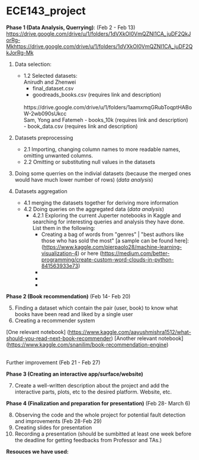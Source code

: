 # ECE143_project

**Phase 1 (Data Analysis, Querrying)**: (Feb 2 - Feb 13) <br>
https://drive.google.com/drive/u/1/folders/1dVXkOI0VmQZNI1CA_juDF2QkJorRg-Mkhttps://drive.google.com/drive/u/1/folders/1dVXkOI0VmQZNI1CA_juDF2QkJorRg-Mk
1. Data selection:
    - 1.2 Selected datasets:<br>
        Anirudh and Zhenwei<br>
        - final_dataset.csv <br>
        - goodreads_books.csv (requires link and description)<br>
        <br>
        https://drive.google.com/drive/u/1/folders/1aamxmqGRubToqptHABoW-2wb090sUkcc
        <br>
        Sam, Yong and Fatemeh
        - books_10k  (requires link and description)<br>
        - book_data.csv  (requires link and description)
        <br>
       
2. Datasets preprocessing
    - 2.1 Importing, changing column names to more readable names, omitting unwanted columns.
    - 2.2 Omitting or substituting null values in the datasets
    
   
3. Doing some querries on the indivial datasets (because the merged ones would have much lower number of rows) (*data analysis*)  
     
4. Datasets aggregation
    - 4.1 merging the datasets together for deriving more information
    - 4.2 Doing queries on the aggregated data (*data analysis*)
        - 4.2.1 Exploring  the current Juperter notebooks in Kaggle and searching for interesting queries and analysis they have done. List them in the following:
            - Creating a bag of words from "genres" | "best authors like those who has sold the most" [a sample can be found here]: (https://www.kaggle.com/pierpaolo28/machine-learning-visualization-4) or here (https://medium.com/better-programming/create-custom-word-clouds-in-python-841563933e73)
            - 
            - 
            - 
     
     
     
**Phase 2 (Book recommendation)** (Feb 14- Feb 20) 

5. Finding a dataset which contain the pair (user, book) to know what books have been read and liked by a single user
6. Creating a recommender system

[One relevant notebook] (https://www.kaggle.com/aayushmishra1512/what-should-you-read-next-book-recommender)
[Another relevant notebook] (https://www.kaggle.com/snanilim/book-recommendation-engine)


<br>
Further improvement (Feb 21 - Feb 27)

**Phase 3 (Creating an interactive app/surface/website)** 

7. Create a well-written description about the project and add the interactive parts, plots, etc to the desired platform. Website, etc.



**Phase 4 (Finalization and preparation for presentation)** (Feb 28- March 6)

8. Observing the code and the whole project for potential fault detection and improvements (Feb 28-Feb 29)
9. Creating slides for presentation 
10. Recording a presentation (should be sumbitted at least one week before the deadline for getting feedbacks from Professor and TAs.) 




**Resouces we have used:**

